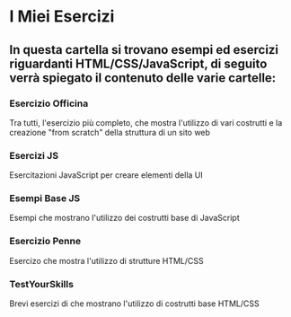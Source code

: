 # I Miei Esercizi
## In questa cartella si trovano esempi ed esercizi riguardanti HTML/CSS/JavaScript, di seguito verrà spiegato il contenuto delle varie cartelle:

### Esercizio Officina
Tra tutti, l'esercizio più completo, che mostra l'utilizzo di vari costrutti e la creazione "from scratch" della struttura di un sito web

### Esercizi JS
Esercitazioni JavaScript per creare elementi della UI

### Esempi Base JS
Esempi che mostrano l'utilizzo dei costrutti base di JavaScript

### Esercizio Penne
Esercizo che mostra l'utilizzo di strutture HTML/CSS

### TestYourSkills
Brevi esercizi di che mostrano l'utilizzo di costrutti base HTML/CSS
